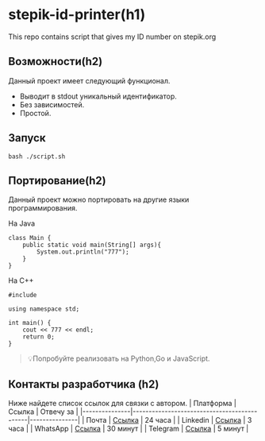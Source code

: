 # stepik-id-printer(h1)
This repo contains script that gives my ID number on stepik.org
## Возможности(h2)
Данный проект имеет следующий функционал.
* Выводит в stdout уникальный идентификатор.
* Без зависимостей.
* Простой.

## Запуск
`bash ./script.sh`
## Портирование(h2)
Данный проект можно портировать на другие языки программирования.

На Java

```
class Main {
    public static void main(String[] args){
        System.out.println("777");
    }
}
```
Ha C++
```
#include 

using namespace std;

int main() {
    cout << 777 << endl;
    return 0;
}
```

> 💡Попробуйте реализовать на Python,Go и JavaScript.

## Контакты разработчика (h2)
Ниже найдете список ссылок для связки с автором.
| Платформа | Ссылка                                  | Отвечу за |
|---------------|---------------------------------------------|---------------|
| Почта         |  [Ссылка](https://github.com/alibekdariger) | 24 часа       |
| Linkedin      |  [Ссылка](https://github.com/alibekdariger) | 3 часа        |
| WhatsApp      |  [Ссылка](https://github.com/alibekdariger) | 30 минут      |
| Telegram      |  [Ссылка](https://github.com/alibekdariger) | 5 минут       |
